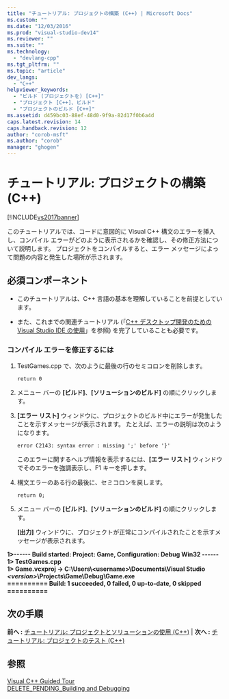 ```yaml
---
title: "チュートリアル: プロジェクトの構築 (C++) | Microsoft Docs"
ms.custom: ""
ms.date: "12/03/2016"
ms.prod: "visual-studio-dev14"
ms.reviewer: ""
ms.suite: ""
ms.technology: 
  - "devlang-cpp"
ms.tgt_pltfrm: ""
ms.topic: "article"
dev_langs: 
  - "C++"
helpviewer_keywords: 
  - "ビルド (プロジェクトを) [C++]"
  - "プロジェクト [C++]、ビルド"
  - "プロジェクトのビルド [C++]"
ms.assetid: d459bc03-88ef-48d0-9f9a-82d17f0b6a4d
caps.latest.revision: 14
caps.handback.revision: 12
author: "corob-msft"
ms.author: "corob"
manager: "ghogen"
---
```

# チュートリアル: プロジェクトの構築 (C++)
[!INCLUDE[vs2017banner](../assembler/inline/includes/vs2017banner.md)]

このチュートリアルでは、コードに意図的に Visual C\+\+ 構文のエラーを挿入し、コンパイル エラーがどのように表示されるかを確認し、その修正方法について説明します。  プロジェクトをコンパイルすると、エラー メッセージによって問題の内容と発生した場所が示されます。  
  
## 必須コンポーネント  
  
-   このチュートリアルは、C\+\+ 言語の基本を理解していることを前提としています。  
  
-   また、これまでの関連チュートリアル \(「[C\+\+ デスクトップ開発のための Visual Studio IDE の使用](../ide/using-the-visual-studio-ide-for-cpp-desktop-development.md)」を参照\) を完了していることも必要です。  
  
### コンパイル エラーを修正するには  
  
1.  TestGames.cpp で、次のように最後の行のセミコロンを削除します。  
  
     `return 0`  
  
2.  メニュー バーの **\[ビルド\]**、**\[ソリューションのビルド\]** の順にクリックします。  
  
3.  **\[エラー リスト\]** ウィンドウに、プロジェクトのビルド中にエラーが発生したことを示すメッセージが表示されます。  たとえば、エラーの説明は次のようになります。  
  
     `error C2143: syntax error : missing ';' before '}'`  
  
     このエラーに関するヘルプ情報を表示するには、**\[エラー リスト\]** ウィンドウでそのエラーを強調表示し、F1 キーを押します。  
  
4.  構文エラーのある行の最後に、セミコロンを戻します。  
  
     `return 0;`  
  
5.  メニュー バーの **\[ビルド\]**、**\[ソリューションのビルド\]** の順にクリックします。  
  
     **\[出力\]** ウィンドウに、プロジェクトが正常にコンパイルされたことを示すメッセージが表示されます。  
  
  **1\>\-\-\-\-\-\- Build started: Project: Game, Configuration: Debug Win32 \-\-\-\-\-\-**  
**1\>  TestGames.cpp**  
**1\>  Game.vcxproj \-\> C:\\Users\\\<username\>\\Documents\\Visual Studio *\<version\>*\\Projects\\Game\\Debug\\Game.exe**  
**\=\=\=\=\=\=\=\=\=\= Build: 1 succeeded, 0 failed, 0 up\-to\-date, 0 skipped \=\=\=\=\=\=\=\=\=\=**  
  
## 次の手順  
 **前へ :** [チュートリアル: プロジェクトとソリューションの使用 \(C\+\+\)](../Topic/Walkthrough:%20Working%20with%20Projects%20and%20Solutions%20\(C++\).md) &#124; **次へ :** [チュートリアル: プロジェクトのテスト \(C\+\+\)](../ide/walkthrough-testing-a-project-cpp.md)  
  
## 参照  
 [Visual C\+\+ Guided Tour](http://msdn.microsoft.com/ja-jp/499cb66f-7df1-45d6-8b6b-33d94fd1f17c)   
 [DELETE\_PENDING\_Building and Debugging](http://msdn.microsoft.com/ja-jp/9f6ba537-5ea0-46fb-b6ba-b63d657d84f1)